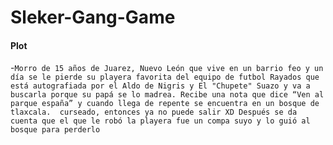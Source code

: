 # Sleker-Gang-Game

#### Plot
-`Morro de 15 años de Juarez, Nuevo León que vive en un barrio feo y un día se le pierde su playera favorita del equipo de futbol Rayados que está autografiada por el Aldo de Nigris y El "Chupete" Suazo y va a buscarla porque su papá se lo madrea. Recibe una nota que dice “Ven al parque españa” y cuando llega de repente se encuentra en un bosque de tlaxcala.  curseado, entonces ya no puede salir XD
Después se da cuenta que el que le robó la playera fue un compa suyo y lo guió al bosque para perderlo 
`
